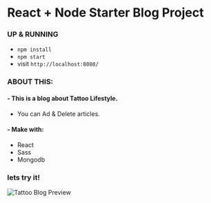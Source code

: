# React + Node Starter Blog Project

### UP & RUNNING
* `npm install`
* `npm start`
* visit `http://localhost:8080/`

### ABOUT THIS:
 #### - This is a blog about Tattoo Lifestyle.
 * You can Ad & Delete articles.
 #### - Make with:
 * React 
 * Sass
 * Mongodb

### lets try it!
![Tattoo Blog Preview](https://img15.hostingpics.net/pics/907489FireShotCapture5InkedLifehttplocalhost8080.png)
